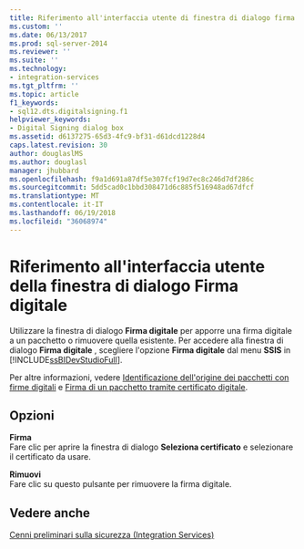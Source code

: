 ```yaml
---
title: Riferimento all'interfaccia utente di finestra di dialogo firma digitale | Documenti Microsoft
ms.custom: ''
ms.date: 06/13/2017
ms.prod: sql-server-2014
ms.reviewer: ''
ms.suite: ''
ms.technology:
- integration-services
ms.tgt_pltfrm: ''
ms.topic: article
f1_keywords:
- sql12.dts.digitalsigning.f1
helpviewer_keywords:
- Digital Signing dialog box
ms.assetid: d6137275-65d3-4fc9-bf31-d61dcd1228d4
caps.latest.revision: 30
author: douglaslMS
ms.author: douglasl
manager: jhubbard
ms.openlocfilehash: f9a1d691a87df5e307fcf19d7ec8c246d7df286c
ms.sourcegitcommit: 5dd5cad0c1bbd308471d6c885f516948ad67dfcf
ms.translationtype: MT
ms.contentlocale: it-IT
ms.lasthandoff: 06/19/2018
ms.locfileid: "36068974"
---
```

# <a name="digital-signing-dialog-box-ui-reference"></a>Riferimento all'interfaccia utente della finestra di dialogo Firma digitale
  Utilizzare la finestra di dialogo **Firma digitale** per apporre una firma digitale a un pacchetto o rimuovere quella esistente. Per accedere alla finestra di dialogo **Firma digitale** , scegliere l'opzione **Firma digitale** dal menu **SSIS** in [!INCLUDE[ssBIDevStudioFull](../includes/ssbidevstudiofull-md.md)].  
  
 Per altre informazioni, vedere [Identificazione dell'origine dei pacchetti con firme digitali](security/identify-the-source-of-packages-with-digital-signatures.md) e [Firma di un pacchetto tramite certificato digitale](../../2014/integration-services/sign-a-package-by-using-a-digital-certificate.md).  
  
## <a name="options"></a>Opzioni  
 **Firma**  
 Fare clic per aprire la finestra di dialogo **Seleziona certificato** e selezionare il certificato da usare.  
  
 **Rimuovi**  
 Fare clic su questo pulsante per rimuovere la firma digitale.  
  
## <a name="see-also"></a>Vedere anche  
 [Cenni preliminari sulla sicurezza &#40;Integration Services&#41;](security/security-overview-integration-services.md)  
  
  